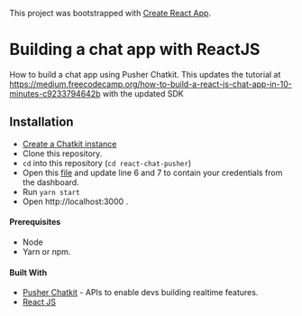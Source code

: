 This project was bootstrapped with [Create React App](https://github.com/facebook/create-react-app).

# Building a chat app with ReactJS

How to build a chat app using Pusher Chatkit. This updates the tutorial at https://medium.freecodecamp.org/how-to-build-a-react-js-chat-app-in-10-minutes-c9233794642b with the updated SDK


## Installation
* [Create a Chatkit instance](https://pusher.com/chatkit)
* Clone this repository.
* `cd` into this repository (`cd react-chat-pusher`)
* Open this [file](https://github.com/adelowo/react-chat-pusher/blob/master/src/App.js) 
and update line 6 and 7 to contain your credentials from the dashboard. 
* Run `yarn start`
* Open http://localhost:3000 .

#### Prerequisites
		
 - Node
 - Yarn or npm.

#### Built With

- [Pusher Chatkit](https://pusher.com/chatkit) - APIs to enable devs building realtime features.
- [React JS](https://reactjs.org)

